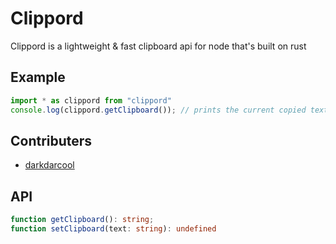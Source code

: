 # Clippord

Clippord is a lightweight & fast clipboard api for node that's built on rust

## Example

``` javascript
import * as clippord from "clippord"
console.log(clippord.getClipboard()); // prints the current copied text
```

## Contributers

* [darkdarcool](https://github.com)

## API

``` ts
function getClipboard(): string;
function setClipboard(text: string): undefined
```